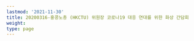 ```yaml
---
lastmod: '2021-11-30'
title: 20200316-홍콩노총 (HKCTU) 위원장 코로나19 대응 연대를 위한 화상 간담회
weight: 
type: page
---
```

